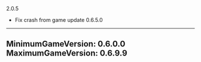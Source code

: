 2.0.5
* Fix crash from game update 0.6.5.0

---
MinimumGameVersion: 0.6.0.0
MaximumGameVersion: 0.6.9.9
---